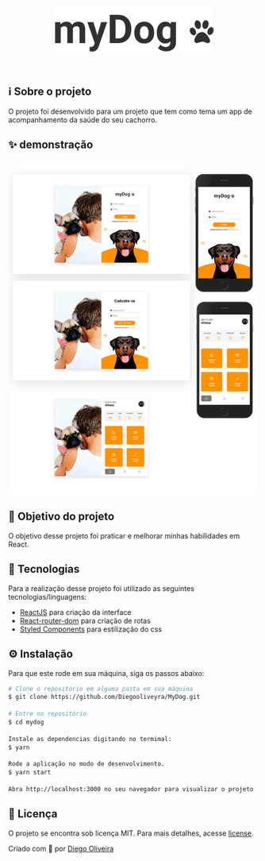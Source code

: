<p align="center">
<img src=".github/logo.svg" alt="react"/>
</p>

<br/>

## ℹ️ Sobre o projeto

O projeto foi desenvolvido para um projeto que tem como tema um app de acompanhamento da saúde do seu cachorro.

## ✨ demonstração

</br>
<img src="./.github/layout.png">
</br>


## 🎯 Objetivo do projeto

O objetivo desse projeto foi praticar e melhorar minhas habilidades em React.

## 📝 Tecnologias

Para a realização desse projeto foi utilizado as seguintes tecnologias/linguagens:

- [ReactJS](https://pt-br.reactjs.org) para criação da interface
- [React-router-dom](https://www.npmjs.com/package/react-router-dom) para criação de rotas
- [Styled Components](https://styled-components.com/) para estilização do css

## ⚙️ Instalação

Para que este rode em sua máquina, siga os passos abaixo:

```bash
# Clone o repositório em alguma pasta em sua máquina
$ git clone https://github.com/Diegooliveyra/MyDog.git

# Entre no repositório
$ cd mydog

Instale as dependencias digitando no termimal:
$ yarn

Rode a aplicação no modo de desenvolvimento.
$ yarn start

Abra http://localhost:3000 no seu navegador para visualizar o projeto
```

## 📝 Licença

<p>O projeto se encontra sob licença MIT. Para mais detalhes, acesse <a href='LICENSE'>license<a>.</p>
<p>Criado com 💙 por <a href='https://github.com/Diegooliveyra/' target='blank'>Diego Oliveira</a></p>
